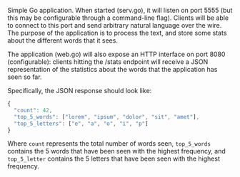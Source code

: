 Simple Go application. When started (serv.go), it
will listen on port 5555 (but this may be configurable through a
command-line flag). Clients will be able to connect to this port and
send arbitrary natural language over the wire. The purpose of the
application is to process the text, and store some stats about the
different words that it sees.

The application (web.go) will also expose an HTTP interface on port 8080
(configurable): clients hitting the /stats endpoint will receive a JSON
representation of the statistics about the words that the application has
seen so far.

Specifically, the JSON response should look like:

```javascript
{
  "count": 42,
  "top_5_words": ["lorem", "ipsum", "dolor", "sit", "amet"],
  "top_5_letters": ["e", "a", "o", "i", "p"]
}
```

Where `count` represents the total number of words seen, `top_5_words`
contains the 5 words that have been seen with the highest frequency, and
`top_5_letter` contains the 5 letters that have been seen with the
highest frequency.
